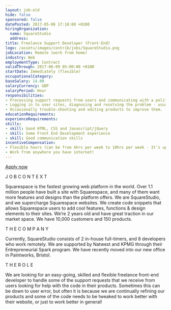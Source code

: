 ```yaml
---
layout: job-old
hide: false
sponsored: false
datePosted: 2017-05-08 17:10:00 +0100
hiringOrganization:
  name: SquareStudio
  address:
title: Freelance Support Developer (Front-End)
logo: /assets/images/contrib/jobs/SquareStudio.png
jobLocation: Remote (work from home)
industry: Web
employmentType: Contract
validThrough: 2017-06-09 05:00:00 +0100
startDate: Immediately (flexible)
occupationalCategory:
baseSalary: 14.00
salaryCurrency: GBP
salaryPeriod: Hour
responsibilities:
- Processing support requests from users and communicating with a polite, casual and friendly tone.
- Logging in to user sites, diagnosing and resolving the problem - usually involves simple CSS, Jquery or HTML tweaks.
- Occasionally trouble-shooting and editing products to improve them.
educationRequirements:
experienceRequirements:
skills:
- skill: Good HTML, CSS and Javascript/jQuery
- skill: Some Front End Development experience
- skill: Good communication skills
incentiveCompensation:
- Flexible hours (can be from 4hrs per week to 10hrs per week - It’s up to you!)
- Work from anywhere you have internet!
---
```


[Apply now](mailto:josh@squarestud.io)

J O B  C O N T E X T

Squarespace is the fastest growing web platform in the world. Over 1.1 million people have built a site with Squarespace, and many of them want more features and designs than the platform offers. We are SquareStudio, and we supercharge Squarespace websites. We create code snippets that allows Squarespace users to add cool features, functions & design elements to their sites. We’re 2 years old and have great traction in our market space. We have 10,000 customers and 150 products.

T H E   C O M P A N Y

Currently, SquareStudio consists of 2 in-house full-timers, and 8 developers who work remotely. We are supported by Natwest and KPMG through their Entrepreneurial Spark program. We have recently moved into our new office in Paintworks, Bristol.

T H E   R O L E

We are looking for an easy-going, skilled and flexible freelance front-end developer to handle some of the support requests that we receive from users looking for help with the code in their products. Sometimes this can be down to user error, but often it is because we are continually refining our products and some of the code needs to be tweaked to work better with their website, or just to work better in general!
